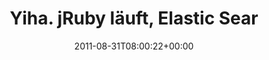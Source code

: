 ---
retweeted: false
source: <a href="http://itunes.apple.com/us/app/twitter/id409789998?mt=12" rel="nofollow">Twitter
  for Mac</a>
entities:
  hashtags: []
  symbols: []
  user_mentions:
  - name: SysEleven
    screen_name: SysEleven
    indices:
    - '103'
    - '113'
    id_str: '78982673'
    id: '78982673'
  urls: []
display_text_range:
- '0'
- '114'
favorite_count: '0'
id_str: '108811353682219008'
truncated: false
retweet_count: '0'
id: '108811353682219008'
created_at: Wed Aug 31 08:00:22 +0000 2011
favorited: false
full_text: |-
  Yiha. jRuby läuft, Elastic Search River ist geflutet. Und es ist noch mal nicht Mittag.
  Gruß & Dank an [@syseleven](https://twitter.com/syseleven).
lang: de
tags:
- pesos:twitter
date: '2011-08-31T08:00:22+00:00'
src: https://twitter.com/bascht/status/108811353682219008
original_url: https://twitter.com/bascht/status/108811353682219008
type: twitter_tweet
text: |-
  Yiha. jRuby läuft, Elastic Search River ist geflutet. Und es ist noch mal nicht Mittag.
  Gruß & Dank an [@syseleven](https://twitter.com/syseleven).
title: Yiha. jRuby läuft, Elastic Sear

---